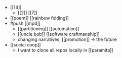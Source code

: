 - [[14]]
  - [[2]] [[7]]
- [[poem]] [[rainbow folding]]
- #push [[mpd]]
  - [[partitioning]] [[automation]]
  - [[uncle bob]] [[software craftmanship]]
  - changing narratives, [[promotion]] -> the future
- [[social coop]]
  - I want to clone all repos locally in [[paramita]]
